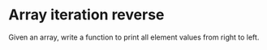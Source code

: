 <h1>Array iteration reverse</h1>
Given an array, write a function to print all element values from right to left.